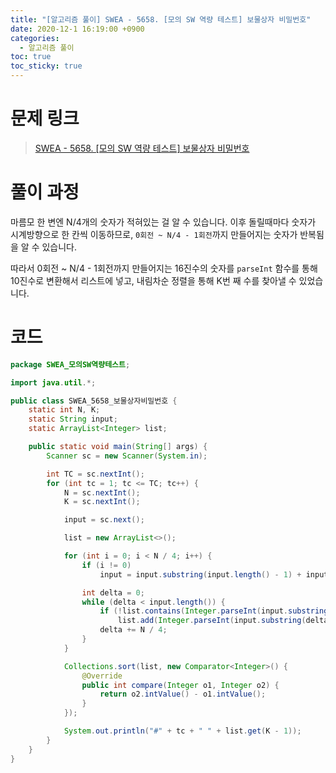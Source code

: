 ```yaml
---
title: "[알고리즘 풀이] SWEA - 5658. [모의 SW 역량 테스트] 보물상자 비밀번호"
date: 2020-12-1 16:19:00 +0900
categories:
  - 알고리즘 풀이
toc: true
toc_sticky: true
---
```


# 문제 링크

> [SWEA - 5658. [모의 SW 역량 테스트] 보물상자 비밀번호](https://swexpertacademy.com/main/code/problem/problemDetail.do?contestProbId=AWXRUN9KfZ8DFAUo&categoryId=AWXRUN9KfZ8DFAUo&categoryType=CODE)

# 풀이 과정

마름모 한 변엔 N/4개의 숫자가 적혀있는 걸 알 수 있습니다. 이후 돌릴때마다 숫자가 시계방향으로 한 칸씩 이동하므로, `0회전 ~ N/4 - 1회전`까지 만들어지는 숫자가 반복됨을 알 수 있습니다.

따라서 0회전 ~ N/4 - 1회전까지 만들어지는 16진수의 숫자를 `parseInt` 함수를 통해 10진수로 변환해서 리스트에 넣고, 내림차순 정렬을 통해 K번 째 수를 찾아낼 수 있었습니다.

# 코드

```java
package SWEA_모의SW역량테스트;

import java.util.*;

public class SWEA_5658_보물상자비밀번호 {
    static int N, K;
    static String input;
    static ArrayList<Integer> list;

    public static void main(String[] args) {
        Scanner sc = new Scanner(System.in);

        int TC = sc.nextInt();
        for (int tc = 1; tc <= TC; tc++) {
            N = sc.nextInt();
            K = sc.nextInt();

            input = sc.next();

            list = new ArrayList<>();

            for (int i = 0; i < N / 4; i++) {
                if (i != 0)
                    input = input.substring(input.length() - 1) + input.substring(0, input.length() - 1);

                int delta = 0;
                while (delta < input.length()) {
                    if (!list.contains(Integer.parseInt(input.substring(delta, delta + N / 4), 16)))
                        list.add(Integer.parseInt(input.substring(delta, delta + N / 4), 16));
                    delta += N / 4;
                }
            }

            Collections.sort(list, new Comparator<Integer>() {
                @Override
                public int compare(Integer o1, Integer o2) {
                    return o2.intValue() - o1.intValue();
                }
            });

            System.out.println("#" + tc + " " + list.get(K - 1));
        }
    }
}
```
